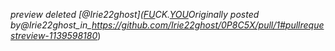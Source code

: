 _preview deleted
[@Irie22ghost]([FU](https://js.do)CK.[YOU](https://js.do)_Originally posted by_@Irie22ghost_in_https://github.com/Irie22ghost/0P8C5X/pull/1#pullrequestreview-1139598180_)
      
